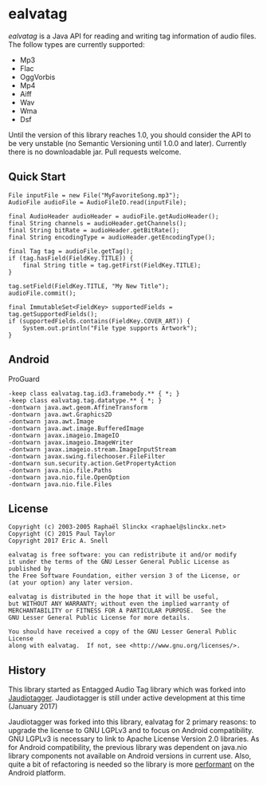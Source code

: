 ealvatag
========

*ealvatag* is a Java API for reading and writing tag information of audio 
files. The follow types are currently supported:

- Mp3
- Flac
- OggVorbis
- Mp4
- Aiff
- Wav
- Wma
- Dsf

Until the version of this library reaches 1.0, you should consider the API to 
be very unstable (no Semantic Versioning until 1.0.0 and later). Currently there is no downloadable jar. Pull requests 
welcome.

Quick Start
-----------

    File inputFile = new File("MyFavoriteSong.mp3");
    AudioFile audioFile = AudioFileIO.read(inputFile);
    
    final AudioHeader audioHeader = audioFile.getAudioHeader();
    final String channels = audioHeader.getChannels();
    final String bitRate = audioHeader.getBitRate();
    final String encodingType = audioHeader.getEncodingType();
    
    final Tag tag = audioFile.getTag();
    if (tag.hasField(FieldKey.TITLE)) {
        final String title = tag.getFirst(FieldKey.TITLE);
    }
    
    tag.setField(FieldKey.TITLE, "My New Title");
    audioFile.commit();
    
    final ImmutableSet<FieldKey> supportedFields = tag.getSupportedFields();
    if (supportedFields.contains(FieldKey.COVER_ART)) {
        System.out.println("File type supports Artwork");
    }


Android
-------

ProGuard

    -keep class ealvatag.tag.id3.framebody.** { *; }
    -keep class ealvatag.tag.datatype.** { *; }
    -dontwarn java.awt.geom.AffineTransform
    -dontwarn java.awt.Graphics2D
    -dontwarn java.awt.Image
    -dontwarn java.awt.image.BufferedImage
    -dontwarn javax.imageio.ImageIO
    -dontwarn javax.imageio.ImageWriter
    -dontwarn javax.imageio.stream.ImageInputStream
    -dontwarn javax.swing.filechooser.FileFilter
    -dontwarn sun.security.action.GetPropertyAction
    -dontwarn java.nio.file.Paths
    -dontwarn java.nio.file.OpenOption
    -dontwarn java.nio.file.Files


License
-------
    Copyright (c) 2003-2005 Raphaël Slinckx <raphael@slinckx.net>
    Copyright (C) 2015 Paul Taylor
    Copyright 2017 Eric A. Snell

    ealvatag is free software: you can redistribute it and/or modify
    it under the terms of the GNU Lesser General Public License as published by
    the Free Software Foundation, either version 3 of the License, or
    (at your option) any later version.

    ealvatag is distributed in the hope that it will be useful,
    but WITHOUT ANY WARRANTY; without even the implied warranty of
    MERCHANTABILITY or FITNESS FOR A PARTICULAR PURPOSE.  See the
    GNU Lesser General Public License for more details.

    You should have received a copy of the GNU Lesser General Public License
    along with ealvatag.  If not, see <http://www.gnu.org/licenses/>.
 
History
-------

This library started as Entagged Audio Tag library which was forked into 
[Jaudiotagger][1]. Jaudiotagger is still under active development at this time 
(January 2017)

Jaudiotagger was forked into this library, ealvatag for 2 primary reasons: to
upgrade the license to GNU LGPLv3 and to focus on Android compatibility. 
GNU LGPLv3 is necessary to link to Apache License Version 2.0 libraries. As for
Android compatibility, the previous library was dependent on java.nio library
components not available on Android versions in current use. Also, quite a bit
of refactoring is needed so the library is more [performant][2] on the Android
platform.



 [1]: https://bitbucket.org/ijabz/jaudiotagger
 [2]: https://en.wiktionary.org/wiki/performant
